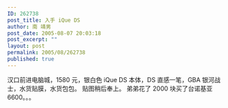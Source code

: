 ```yaml
---
ID: 262738
post_title: 入手 iQue DS
author: 南 靖男
post_date: 2005-08-07 20:03:18
post_excerpt: ""
layout: post
permalink: 2005/08/262738
published: true
---
```

汉口前进电脑城，1580 元，银白色 iQue DS 本体，DS 直感一笔，GBA 银河战士，水货贴膜，水货包包。
贴图稍后奉上。
弟弟花了 2000 块买了台诺基亚 6600。。。